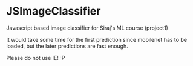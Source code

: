 # JSImageClassifier
Javascript based image classifier for Siraj's ML course (project1)

It would take some time for the first prediction since mobilenet has to be loaded, but the later predictions are fast enough.

Please do not use IE! :P
